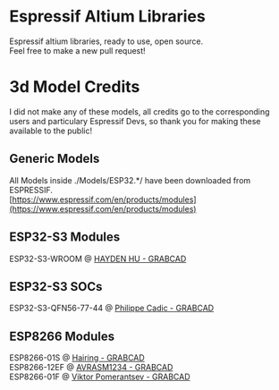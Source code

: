 # Espressif Altium Libraries
Espressif altium libraries, ready to use, open source.  
Feel free to make a new pull request!


# 3d Model Credits
I did not make any of these models, all credits go to the corresponding users and particulary Espressif Devs, so thank you for making these available to the public!

## Generic Models
All Models inside ./Models/ESP32.*/ have been downloaded from ESPRESSIF.  
[https://www.espressif.com/en/products/modules](https://www.espressif.com/en/products/modules)
## ESP32-S3 Modules
ESP32-S3-WROOM @ [HAYDEN HU - GRABCAD](https://grabcad.com/library/esp32-s3-wroom-1)  

## ESP32-S3 SOCs
ESP32-S3-QFN56-77-44 @ [Philippe Cadic - GRABCAD](https://grabcad.com/library/esp32-s3-chip-1)  

## ESP8266 Modules
ESP8266-01S @ [Hairing - GRABCAD](https://grabcad.com/library/esp-01s-1)  
ESP8266-12EF @ [AVRASM1234 - GRABCAD](https://grabcad.com/library/esp-12f-esp8266-1)  
ESP8266-01F @ [Viktor Pomerantsev - GRABCAD](https://grabcad.com/library/esp-01f-1)  